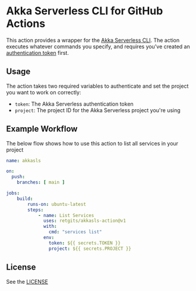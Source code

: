 # Akka Serverless CLI for GitHub Actions

This action provides a wrapper for the [Akka Serverless CLI](https://developer.lightbend.com/docs/akka-serverless/getting-started/set-up-development-env.html). The action executes whatever commands you specify, and requires you've created an [authentication token](https://developer.lightbend.com/docs/akka-serverless/deploying/integrate-cicd.html) first.

## Usage

The action takes two required variables to authenticate and set the project you want to work on correctly:

* `token`: The Akka Serverless authentication token
* `project`: The project ID for the Akka Serverless project you're using

## Example Workflow

The below flow shows how to use this action to list all services in your project

```yaml
name: akkasls

on: 
  push:
    branches: [ main ]

jobs:
    build:
        runs-on: ubuntu-latest
        steps:
            - name: List Services
              uses: retgits/akkasls-action@v1
              with:
                cmd: "services list"
              env:
                token: ${{ secrets.TOKEN }}
                project: ${{ secrets.PROJECT }}
```

## License

See the [LICENSE](./LICENSE)

